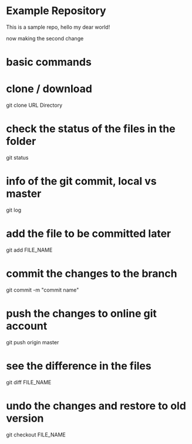 # Example Repository
This is a sample repo, hello my dear world!

now making the second change

# basic commands

# clone / download
git clone URL Directory

# check the status of the files in the folder
git status

# info of the git commit, local vs master
git log

# add the file to be committed later
git add FILE_NAME

# commit the changes to the branch
git commit -m "commit name"

# push the changes to online git account
git push origin master

# see the difference in the files
git diff FILE_NAME

# undo the changes and restore to old version
git checkout FILE_NAME
